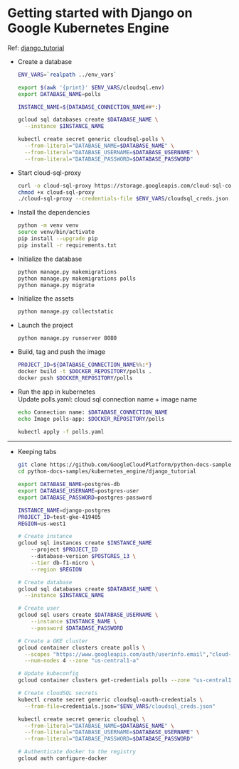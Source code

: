 # Getting started with Django on Google Kubernetes Engine

Ref: [django_tutorial](https://github.com/GoogleCloudPlatform/python-docs-samples/tree/main/kubernetes_engine/django_tutorial)

* Create a database

  ``` bash
  ENV_VARS=`realpath ../env_vars`

  export $(awk '{print}' $ENV_VARS/cloudsql.env)
  export DATABASE_NAME=polls
  ```
  ``` bash
  INSTANCE_NAME=${DATABASE_CONNECTION_NAME##*:}

  gcloud sql databases create $DATABASE_NAME \
    --instance $INSTANCE_NAME
  ```
  ``` bash
  kubectl create secret generic cloudsql-polls \
    --from-literal="DATABASE_NAME=$DATABASE_NAME" \
    --from-literal="DATABASE_USERNAME=$DATABASE_USERNAME" \
    --from-literal="DATABASE_PASSWORD=$DATABASE_PASSWORD"
  ```

* Start cloud-sql-proxy

  ``` bash
  curl -o cloud-sql-proxy https://storage.googleapis.com/cloud-sql-connectors/cloud-sql-proxy/v2.10.1/cloud-sql-proxy.linux.amd64
  chmod +x cloud-sql-proxy
  ./cloud-sql-proxy --credentials-file $ENV_VARS/cloudsql_creds.json $DATABASE_CONNECTION_NAME
  ```

* Install the dependencies

  ``` bash
  python -m venv venv
  source venv/bin/activate
  pip install --upgrade pip
  pip install -r requirements.txt
  ```

* Initialize the database

  ``` bash
  python manage.py makemigrations
  python manage.py makemigrations polls
  python manage.py migrate
  ```

* Initialize the assets

  ``` bash
  python manage.py collectstatic
  ```

* Launch the project

  ``` bash
  python manage.py runserver 8080
  ```

* Build, tag and push the image

  ``` bash
  PROJECT_ID=${DATABASE_CONNECTION_NAME%%:*}
  docker build -t $DOCKER_REPOSITORY/polls .
  docker push $DOCKER_REPOSITORY/polls
  ```

* Run the app in kubernetes  
  Update polls.yaml: cloud sql connection name + image name

  ``` bash
  echo Connection name: $DATABASE_CONNECTION_NAME
  echo Image polls-app: $DOCKER_REPOSITORY/polls

  kubectl apply -f polls.yaml
  ```

---

* Keeping tabs

  ``` bash
  git clone https://github.com/GoogleCloudPlatform/python-docs-samples.git
  cd python-docs-samples/kubernetes_engine/django_tutorial
  ```

  ``` bash
  export DATABASE_NAME=postgres-db
  export DATABASE_USERNAME=postgres-user
  export DATABASE_PASSWORD=postgres-password

  INSTANCE_NAME=django-postgres
  PROJECT_ID=test-gke-419405
  REGION=us-west1

  # Create instance
  gcloud sql instances create $INSTANCE_NAME
      --project $PROJECT_ID
      --database-version $POSTGRES_13 \
      --tier db-f1-micro \
      --region $REGION

  # Create database
  gcloud sql databases create $DATABASE_NAME \
    --instance $INSTANCE_NAME

  # Create user
  gcloud sql users create $DATABASE_USERNAME \
      --instance $INSTANCE_NAME \
      --password $DATABASE_PASSWORD
  ```

  ``` bash
  # Create a GKE cluster
  gcloud container clusters create polls \
    --scopes "https://www.googleapis.com/auth/userinfo.email","cloud-platform" \
    --num-nodes 4 --zone "us-central1-a"

  # Update kubeconfig
  gcloud container clusters get-credentials polls --zone "us-central1-a"

  # Create cloudSQL secrets
  kubectl create secret generic cloudsql-oauth-credentials \
    --from-file=credentials.json="$ENV_VARS/cloudsql_creds.json"

  kubectl create secret generic cloudsql \
    --from-literal="DATABASE_NAME=$DATABASE_NAME" \
    --from-literal="DATABASE_USERNAME=$DATABASE_USERNAME" \
    --from-literal="DATABASE_PASSWORD=$DATABASE_PASSWORD"
  ```

  ``` bash
  # Authenticate docker to the registry
  gcloud auth configure-docker
  ```
